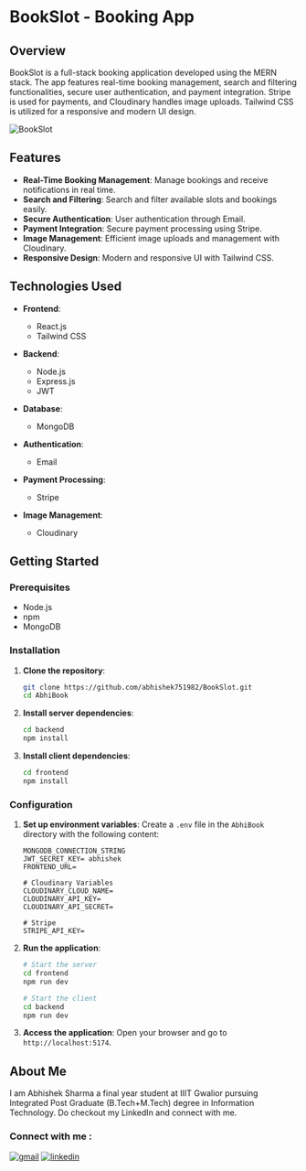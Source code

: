# BookSlot - Booking App

## Overview

BookSlot is a full-stack booking application developed using the MERN stack. The app features real-time booking management, search and filtering functionalities, secure user authentication, and payment integration. Stripe is used for payments, and Cloudinary handles image uploads. Tailwind CSS is utilized for a responsive and modern UI design.

![BookSlot](https://github.com/user-attachments/assets/0bb6a58b-6a96-452f-8b11-bc002c4d477b)

## Features

- **Real-Time Booking Management**: Manage bookings and receive notifications in real time.
- **Search and Filtering**: Search and filter available slots and bookings easily.
- **Secure Authentication**: User authentication through Email.
- **Payment Integration**: Secure payment processing using Stripe.
- **Image Management**: Efficient image uploads and management with Cloudinary.
- **Responsive Design**: Modern and responsive UI with Tailwind CSS.

## Technologies Used

- **Frontend**:
  - React.js
  - Tailwind CSS

- **Backend**:
  - Node.js
  - Express.js
  - JWT

- **Database**:
  - MongoDB

- **Authentication**:
  - Email

- **Payment Processing**:
  - Stripe

- **Image Management**:
  - Cloudinary

## Getting Started

### Prerequisites

- Node.js
- npm
- MongoDB

### Installation

1. **Clone the repository**:
    ```bash
    git clone https://github.com/abhishek751982/BookSlot.git
    cd AbhiBook
    ```

2. **Install server dependencies**:
    ```bash
    cd backend
    npm install
    ```

3. **Install client dependencies**:
    ```bash
    cd frontend
    npm install
    ```

### Configuration

1. **Set up environment variables**:
   Create a `.env` file in the `AbhiBook` directory with the following content:

    ```env
    MONGODB_CONNECTION_STRING
    JWT_SECRET_KEY= abhishek
    FRONTEND_URL=
    
    # Cloudinary Variables
    CLOUDINARY_CLOUD_NAME=
    CLOUDINARY_API_KEY=
    CLOUDINARY_API_SECRET=
    
    # Stripe
    STRIPE_API_KEY=
    ```

2. **Run the application**:

    ```bash
    # Start the server
    cd frontend
    npm run dev

    # Start the client
    cd backend
    npm run dev
    ```

3. **Access the application**:
   Open your browser and go to `http://localhost:5174`.

## About Me

I am Abhishek Sharma a final year student at IIIT Gwalior pursuing Integrated Post Graduate (B.Tech+M.Tech) degree in Information Technology. Do checkout my LinkedIn and connect with me.

### Connect with me :

[![gmail](https://img.shields.io/badge/Gmail-D14836?style=for-the-badge&logo=gmail&logoColor=white)](mailto:abhishek751982@gmail.com)
[![linkedin](https://img.shields.io/badge/linkedin-0A66C2?style=for-the-badge&logo=linkedin&logoColor=white)](https://www.linkedin.com/in/abhishek-sharma-31b04a213/)


